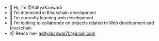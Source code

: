 - 👋 Hi, I’m @AdityaKanwar5
- 👀 I’m interested in Blockchain development 
- 🌱 I’m currently learning web development 
- 💞️ I’m looking to collaborate on projects related to Web development and blockchain 
- 📫 Reach me- adityakanwar70@gmail.com

<!---
AdityaKanwar5/AdityaKanwar5 is a ✨ special ✨ repository because its `README.md` (this file) appears on your GitHub profile.
You can click the Preview link to take a look at your changes.
--->
